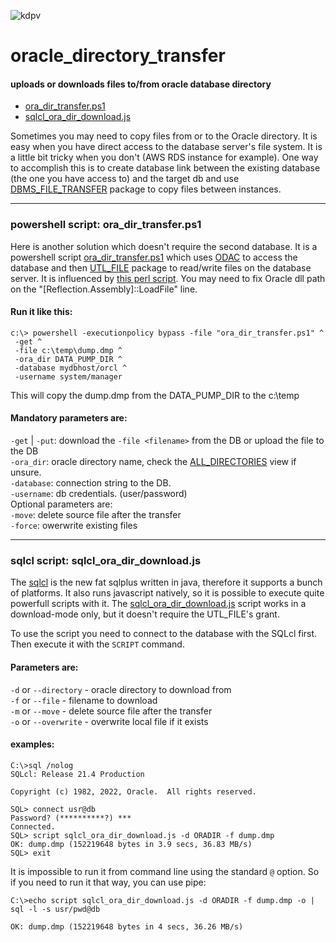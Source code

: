 ![kdpv](https://anile.ch/assets/rosenbauer.jpg)
# oracle_directory_transfer
#### uploads or downloads files to/from oracle database directory
* [ora_dir_transfer.ps1](#powershell-script-ora_dir_transferps1)
* [sqlcl_ora_dir_download.js](#sqlcl-script-sqlcl_ora_dir_downloadjs)

Sometimes you may need to copy files from or to the Oracle directory.
It is easy when you have direct access to the database server's file system.
It is a little bit tricky when you don't (AWS RDS instance for example).
One way to accomplish this is to create database link between the existing database (the one you have access to) and the target db 
 and use [DBMS_FILE_TRANSFER](https://docs.oracle.com/en/database/oracle/oracle-database/19/arpls/DBMS_FILE_TRANSFER.html) package to copy files between instances.

---

### powershell script: ora_dir_transfer.ps1

Here is another solution which doesn't require the second database.
It is a powershell script [ora_dir_transfer.ps1](https://github.com/anilech/oracle_directory_transfer/blob/627b68f6733ca593c2e48b1a86ea99ff7fc48f78/ora_dir_transfer.ps1) which uses [ODAC](https://www.oracle.com/technetwork/topics/dotnet/downloads/odacdeploy-4242173.html) to access the database and then [UTL_FILE](https://docs.oracle.com/en/database/oracle/oracle-database/19/arpls/UTL_FILE.html) package to read/write files on the database server.
It is influenced by [this perl script](https://stackoverflow.com/questions/29431398/perl-script-to-download-raw-files-from-amazon-oracle-rds).
You may need to fix Oracle dll path on the "[Reflection.Assembly]::LoadFile" line.

#### Run it like this:
```
c:\> powershell -executionpolicy bypass -file "ora_dir_transfer.ps1" ^
 -get ^
 -file c:\temp\dump.dmp ^
 -ora_dir DATA_PUMP_DIR ^
 -database mydbhost/orcl ^
 -username system/manager
```
This will copy the dump.dmp from the DATA_PUMP_DIR to the c:\temp

#### Mandatory parameters are:
`-get` | `-put`: download the `-file <filename>` from the DB or upload the file to the DB  
`-ora_dir`: oracle directory name, check the [ALL_DIRECTORIES](https://docs.oracle.com/en/database/oracle/oracle-database/19/refrn/ALL_DIRECTORIES.html) view if unsure.  
`-database`: connection string to the DB.  
`-username`: db credentials. (user/password)  
Optional parameters are:  
`-move`: delete source file after the transfer  
`-force`: owerwrite existing files  

---

### sqlcl script: sqlcl_ora_dir_download.js
The [sqlcl](https://www.oracle.com/database/technologies/appdev/sqlcl.html) is the new fat sqlplus written in java, therefore it supports a bunch of platforms.
It also runs javascript natively, so it is possible to execute quite powerfull scripts with it.
The [sqlcl_ora_dir_download.js](https://github.com/anilech/oracle_directory_transfer/blob/f8931b5d059b79015950ef79ff66080c8c89390f/sqlcl_ora_dir_download.js)
script works in a download-mode only, but it doesn't require the UTL_FILE's grant.

To use the script you need to connect to the database with the SQLcl first. Then execute it with the `SCRIPT` command.
#### Parameters are:
 `-d` or `--directory` - oracle directory to download from  
 `-f` or `--file`      - filename to download  
 `-m` or `--move`      - delete source file after the transfer  
 `-o` or `--overwrite` - overwrite local file if it exists

#### examples:
```
C:\>sql /nolog
SQLcl: Release 21.4 Production

Copyright (c) 1982, 2022, Oracle.  All rights reserved.

SQL> connect usr@db
Password? (**********?) ***
Connected.
SQL> script sqlcl_ora_dir_download.js -d ORADIR -f dump.dmp
OK: dump.dmp (152219648 bytes in 3.9 secs, 36.83 MB/s)
SQL> exit
```

It is impossible to run it from command line using the standard `@` option. So if you need to run it that way, you can use pipe:
```
C:\>echo script sqlcl_ora_dir_download.js -d ORADIR -f dump.dmp -o | sql -l -s usr/pwd@db

OK: dump.dmp (152219648 bytes in 4 secs, 36.26 MB/s)
```
